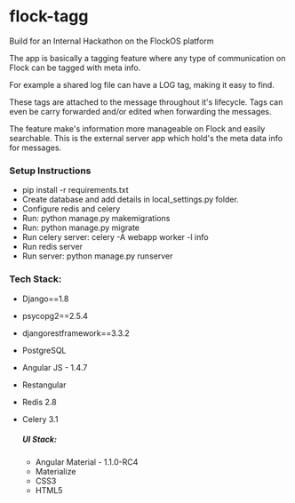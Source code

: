 # flock-tagg

Build for an Internal Hackathon on the FlockOS platform

The app is basically a tagging feature where any type of communication on Flock can be tagged with meta info.

For example a shared log file can have a LOG tag, making it easy to find.

These tags are attached to the message throughout it's lifecycle. Tags can even be carry forwarded and/or edited when forwarding the messages.

The feature make's information more manageable on Flock and easily searchable. 
This is the external server app which hold's the meta data info for messages.


### Setup Instructions
* pip install -r requirements.txt
* Create database and add details in local_settings.py folder.
* Configure redis and celery
* Run:  python manage.py makemigrations
* Run: python manage.py migrate
* Run celery server: celery -A webapp worker -l info
* Run redis server
* Run server: python manage.py runserver

### Tech Stack:
* Django==1.8
* psycopg2==2.5.4
* djangorestframework==3.3.2
* PostgreSQL
* Angular JS - 1.4.7
* Restangular
* Redis 2.8
* Celery 3.1

	##### UI Stack: 
    * Angular Material - 1.1.0-RC4
    * Materialize
    * CSS3
    * HTML5
